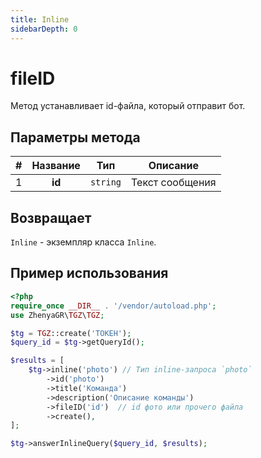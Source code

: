 ```yaml
---
title: Inline
sidebarDepth: 0
---
```


# fileID
Метод устанавливает id-файла, который отправит бот.

## Параметры метода
| # | Название |   Тип    |    Описание     |
|:-:|:--------:|:--------:|:---------------:|
| 1 |  **id**  | `string` | Текст сообщения |

## Возвращает
`Inline` - экземпляр класса `Inline`.

## Пример использования
```php
<?php
require_once __DIR__ . '/vendor/autoload.php';
use ZhenyaGR\TGZ\TGZ;

$tg = TGZ::create('ТОКЕН');
$query_id = $tg->getQueryId();

$results = [
    $tg->inline('photo') // Тип inline-запроса `photo`
        ->id('photo')
        ->title('Команда')
        ->description('Описание команды')
        ->fileID('id')  // id фото или прочего файла
        ->create(),
];

$tg->answerInlineQuery($query_id, $results);
```